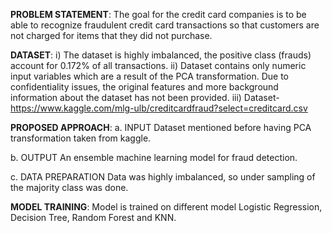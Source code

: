 **PROBLEM STATEMENT**: The goal for the credit card companies is to be able to recognize fraudulent credit card transactions so that customers are not charged for items that they did not purchase.

**DATASET**: 
i) The dataset is highly imbalanced, the positive class (frauds) account for 0.172% of all transactions.
ii) Dataset contains only numeric input variables which are a result of the PCA transformation. Due to confidentiality issues, the original features and more background information about the dataset has not been provided.
iii) Dataset-  https://www.kaggle.com/mlg-ulb/creditcardfraud?select=creditcard.csv

**PROPOSED APPROACH**:
a. INPUT
	Dataset mentioned before having PCA transformation taken from kaggle.

b. OUTPUT
	An ensemble machine learning model for fraud detection.

c. DATA PREPARATION
Data was highly imbalanced, so under sampling of the majority class was done. 

**MODEL TRAINING**: Model is trained on different model Logistic Regression, Decision Tree, Random Forest and KNN. 

